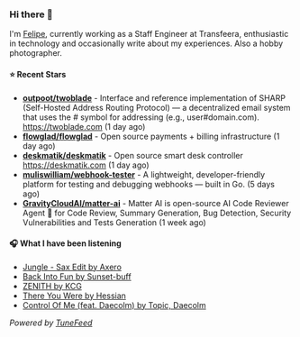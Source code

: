 ### Hi there 👋

I'm [Felipe](https://felipevm.com), currently working as a Staff Engineer at Transfeera, enthusiastic in technology and occasionally write about my experiences. Also a hobby photographer.

#### ⭐ Recent Stars
- **[outpoot/twoblade](https://github.com/outpoot/twoblade)** - Interface and reference implementation of SHARP (Self-Hosted Address Routing Protocol) — a decentralized email system that uses the # symbol for addressing (e.g., user#domain.com). https://twoblade.com (1 day ago)
- **[flowglad/flowglad](https://github.com/flowglad/flowglad)** - Open source payments &#43; billing infrastructure (1 day ago)
- **[deskmatik/deskmatik](https://github.com/deskmatik/deskmatik)** - Open source smart desk controller https://deskmatik.com (1 day ago)
- **[muliswilliam/webhook-tester](https://github.com/muliswilliam/webhook-tester)** - A lightweight, developer-friendly platform for testing and debugging webhooks — built in Go. (5 days ago)
- **[GravityCloudAI/matter-ai](https://github.com/GravityCloudAI/matter-ai)** - Matter AI is open-source AI Code Reviewer Agent 🤖 for Code Review, Summary Generation, Bug Detection, Security Vulnerabilities and Tests Generation (1 week ago)

#### 🎧 What I have been listening
- [Jungle - Sax Edit by Axero](https://open.spotify.com/track/2pdyU8YVX5sXowIA2TEv9Y)
- [Back Into Fun by Sunset-buff](https://open.spotify.com/track/7x8VKFBiTy1TgHAOn0bpIe)
- [ZENITH by KCG](https://open.spotify.com/track/21YySFsDm3HdzChvPLIoFI)
- [There You Were by Hessian](https://open.spotify.com/track/7FHJssavk6ajBGWfXcptiN)
- [Control Of Me (feat. Daecolm) by Topic, Daecolm](https://open.spotify.com/track/6DHluTEItUYKyU5fhqLRNc)

_Powered by [TuneFeed](https://tunefeed.app?ref=github.com)_
